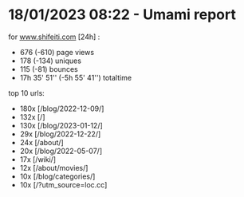# 18/01/2023 08:22 - Umami report
for www.shifeiti.com [24h] :

 - 676 (-610) page views
 - 178 (-134) uniques
 - 115 (-81) bounces
 - 17h 35' 51'' (-5h 55' 41'') totaltime


top 10 urls:
 - 180x [/blog/2022-12-09/]
 - 132x [/]
 - 130x [/blog/2023-01-12/]
 - 29x [/blog/2022-12-22/]
 - 24x [/about/]
 - 20x [/blog/2022-05-07/]
 - 17x [/wiki/]
 - 12x [/about/movies/]
 - 10x [/blog/categories/]
 - 10x [/?utm_source=loc.cc]



